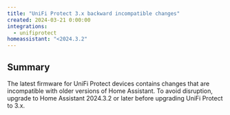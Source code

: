 ```yaml
---
title: "UniFi Protect 3.x backward incompatible changes"
created: 2024-03-21 0:00:00
integrations:
  - unifiprotect
homeassistant: "<2024.3.2"
---
```


## Summary

The latest firmware for UniFi Protect devices contains changes that are incompatible with older versions of Home Assistant. To avoid disruption, upgrade to Home Assistant 2024.3.2 or later before upgrading UniFi Protect to 3.x.
